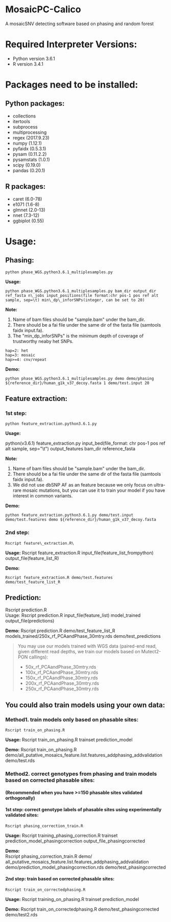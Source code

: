# MosaicPC-Calico
A mosaicSNV detecting software based on phasing and random forest

# Required Interpreter Versions:
* Python version 3.6.1
* R version 3.4.1

# Packages need to be installed:
## Python packages:
* collections
* itertools
* subprocess
* multiprocessing
* regex (2017.9.23)
* numpy (1.12.1)
* pyfaidx (0.5.3.1)
* pysam (0.11.2.2)
* pysamstats (1.0.1)
* scipy (0.19.0)
* pandas (0.20.1)
## R packages:
* caret (6.0-78)
* e1071 (1.6-8)
* glmnet (2.0-13)
* nnet (7.3-12)
* ggbiplot (0.55)

# Usage:
## Phasing:
```
python phase_WGS.python3.6.1_multiplesamples.py
```
**Usage:** 

```
python phase_WGS.python3.6.1_multiplesamples.py bam_dir output_dir ref_fasta n\_jobs input_positions(file format:chr pos-1 pos ref alt sample, sep=\t) min\_dp\_inforSNPs(integer, can be set to 20)
```

**Note:** 

1. Name of bam files should be "sample.bam" under the bam\_dir. 
2. There should be a fai file under the same dir of the fasta file (samtools faidx input.fa). 
3. The "min\_dp\_inforSNPs" is the minimum depth of coverage of trustworthy neaby het SNPs.

```
hap=2: het
hap=3: mosaic
hap>=4: cnv/repeat
```

**Demo:**

```
python phase_WGS.python3.6.1_multiplesamples.py demo demo/phasing ${reference_dir}/human_g1k_v37_decoy.fasta 1 demo/test.input 20
```

## Feature extraction:
### 1st step:
```
python feature_extraction.python3.6.1.py
```
**Usage:** 

python(v3.6.1) feature\_extraction.py input\_bed(file\_format: chr pos-1 pos ref alt sample, sep="\t") output\_features bam\_dir reference\_fasta

**Note:** 

1. Name of bam files should be "sample.bam" under the bam\_dir. 
2. There should be a fai file under the same dir of the fasta file (samtools faidx input.fa). 
3. We did not use dbSNP AF as an feature because we only focus on ultra-rare mosaic mutations, but you can use it to train your model if you have interest in common variants.

**Demo:**

```
python feature_extraction.python3.6.1.py demo/test.input demo/test.features demo ${reference_dir}/human_g1k_v37_decoy.fasta
```

### 2nd step:
```
Rscript feature\_extraction.R\
```

**Usage:** Rscript feature\_extraction.R input\_file(feature\_list\_frompython) output\_file(feature\_list\_R)

**Demo:**

```
Rscript feature_extraction.R demo/test.features demo/test_feature_list_R
```

## Prediction:
Rscript prediction.R\
Usage: Rscript prediction.R input\_file(feature\_list) model\_trained output\_file(predictions)

**Demo:**
Rscript prediction.R demo/test\_feature\_list\_R models\_trained/250x\_rf\_PCAandPhase\_30mtry.rds demo/test\_predictions

> You may use our models trained with WGS data (paired-end read, given different read depths, we train our models based on Mutect2-PON callings):
>
> * 50x\_rf\_PCAandPhase\_30mtry.rds
> * 100x\_rf\_PCAandPhase\_30mtry.rds
> * 150x\_rf\_PCAandPhase\_30mtry.rds
> * 200x\_rf\_PCAandPhase\_30mtry.rds
> * 250x\_rf\_PCAandPhase\_30mtry.rds

## You could also train models using your own data:
### Method1. train models only based on phasable sites:
```
Rscript train_on_phasing.R
```
**Usage:** Rscript train\_on\_phasing.R trainset prediction\_model

**Demo:**
Rscript train\_on\_phasing.R demo/all\_putative\_mosaics\_feature.list.features\_addphasing\_addvalidation demo/test.rds 

### Method2. correct genotypes from phasing and train models based on corrected phasable sites:
#### (Recommended when you have >=150 phasable sites validated orthogonally)
#### 1st step: correct genotype labels of phasable sites using experimentally validated sites:
```
Rscript phasing_correction_train.R
```
**Usage:** Rscript training\_phasing\_correction.R trainset prediction\_model\_phasingcorrection output\_file\_phasingcorrected

**Demo:**\
Rscript phasing\_correction\_train.R demo/
all\_putative\_mosaics\_feature.list.features\_addphasing\_addvalidation demo/prediction\_model\_phasingcorrection.rds demo/test\_phasingcorrected


#### 2nd step: train based on corrected phasable sites:
```
Rscript train_on_correctedphasing.R
```
**Usage:** Rscript training\_on\_phasing.R trainset prediction\_model

**Demo:**
Rscript train\_on\_correctedphasing.R demo/test\_phasingcorrected demo/test2.rds



